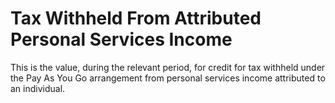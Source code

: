 # Tax Withheld From Attributed Personal Services Income
This is the value, during the relevant period, for credit for tax withheld under the Pay As You Go arrangement from personal services income attributed to an individual.